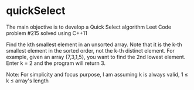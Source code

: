 # quickSelect

The main objective is to develop a Quick Select algorithm
Leet Code problem #215 solved using C++11

 Find the kth smallest element in an unsorted array. Note that it is the k-th smallest element in the sorted order, not the k-th distinct element.
 For example, given an array {7,3,1,5}, you want to find the 2nd lowest element. Enter k = 2 and the program will return 3.
 
 Note: For simplicity and focus purpose, I am assuming k is always valid, 1 ≤ k ≤ array's length

